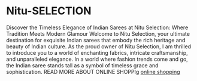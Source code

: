 # Nitu-SELECTION
Discover the Timeless Elegance of Indian Sarees at Nitu Selection: Where Tradition Meets Modern Glamour
Welcome to Nitu Selection, your ultimate destination for exquisite Indian sarees that embody the rich heritage and beauty of Indian culture. As the proud owner of Nitu Selection, I am thrilled to introduce you to a world of enchanting fabrics, intricate craftsmanship, and unparalleled elegance. In a world where fashion trends come and go, the Indian saree stands tall as a symbol of timeless grace and sophistication.
READ MORE ABOUT ONLINE SHOPPIg <a href="https://nituselection.com/online-shopping/">online shopping</a>
